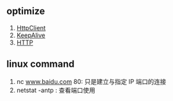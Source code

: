 ## optimize

1. [HttpClient](https://mp.weixin.qq.com/s?__biz=MzUyMDE1ODQ3NQ==&mid=2247483982&idx=1&sn=1a19af7164b6b37b97330966c25daf94)
2. [KeepAlive](https://mp.weixin.qq.com/s?__biz=MzUyMDE1ODQ3NQ==&mid=2247483864&idx=1&sn=2f423ca3caab6e66442b23957f7296eb)
3. [HTTP](https://mp.weixin.qq.com/s?__biz=MzUzMTA2NTU2Ng==&mid=2247498664&idx=3&sn=26bfbbd8e5b00711c6eddfe75bbf94bf)

## linux command

1. nc www.baidu.com 80: 只是建立与指定 IP 端口的连接
2. netstat -antp : 查看端口使用
